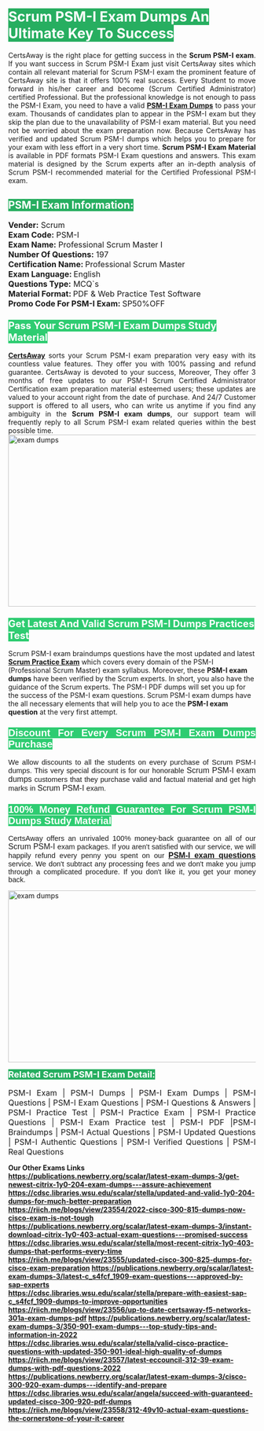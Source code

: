 <h1><span style="color:#ffffff"><strong><span style="background-color:#27ae60">Scrum PSM-I Exam Dumps An Ultimate Key To Success</span></strong></span></h1> <div style="text-align:justify">CertsAway is the right place for getting success in the <strong>Scrum PSM-I exam</strong>. If you want success in Scrum PSM-I Exam just visit CertsAway sites which contain all relevant material for Scrum PSM-I exam the prominent feature of CertsAway site is that it offers 100% real success. Every Student to move forward in his/her career and become (Scrum Certified Administrator) certified Professional. But the professional knowledge is not enough to pass the PSM-I Exam, you need to have a valid <a href="https://www.certsaway.com/scrum/psm-i-exam-dumps"><strong>PSM-I Exam Dumps</strong></a> to pass your exam. Thousands of candidates plan to appear in the PSM-I exam but they skip the plan due to the unavailability of PSM-I exam material. But you need not be worried about the exam preparation now. Because CertsAway has verified and updated Scrum PSM-I dumps which helps you to prepare for your exam with less effort in a very short time. <strong>Scrum PSM-I Exam Material</strong> is available in PDF formats PSM-I Exam questions and answers. This exam material is designed by the Scrum experts after an in-depth analysis of Scrum PSM-I recommended material for the Certified Professional PSM-I exam.</div> <h2 style="text-align:justify"><span style="color:#ffffff"><span style="background-color:#27ae60">PSM-I Exam Information:</span></span></h2> <p><span style="font-size:16px"><strong>Vender:</strong> Scrum<br /> <strong>Exam Code:</strong> PSM-I<br /> <strong>Exam Name:</strong> Professional Scrum Master I<br /> <strong>Number Of Questions:</strong> 197<br /> <strong>Certification Name: </strong>Professional Scrum Master<br /> <strong>Exam Language: </strong>English<br /> <strong>Questions Type:</strong> MCQ`s<br /> <strong>Material Format: </strong>PDF & Web Practice Test Software<br /> <strong>Promo Code For PSM-I Exam: </strong>SP50%OFF</span></p> <h3><span style="font-size:20px"><span style="color:#ffffff"><strong><span style="background-color:#2ecc71">Pass Your Scrum PSM-I Exam Dumps Study Material</span></strong></span></span></h3> <div style="text-align:justify"><a href=" https://www.certsaway.com/"><strong>CertsAway</strong></a> sorts your Scrum PSM-I exam preparation very easy with its countless value features. They offer you with 100% passing and refund guarantee. CertsAway is devoted to your success, Moreover, They offer 3 months of free updates to our PSM-I Scrum Certified Administrator Certification exam preparation material esteemed users; these updates are valued to your account right from the date of purchase. And 24/7 Customer support is offered to all users, who can write us anytime if you find any ambiguity in the <strong>Scrum PSM-I exam dumps</strong>, our support team will frequently reply to all Scrum PSM-I exam related queries within the best possible time.</div> <div style="text-align:justify"> </div> <div style="text-align:justify"><a href="https://www.certsaway.com/scrum/psm-i-exam-dumps" rel="no-follow"><img alt="exam dumps" src="https://www.certcollections.com/uploads/content/certsaway.png" style="height:350px; width:750px" /></a></div> <h3><span style="font-size:20px"><span style="color:#ffffff"><strong><span style="background-color:#2ecc71">Get Latest And Valid Scrum PSM-I Dumps Practices Test</span></strong></span></span></h3> <p>Scrum PSM-I exam braindumps questions have the most updated and latest <a href="https://www.certsaway.com/scrum-questions"><strong>Scrum Practice Exam</strong></a> which covers every domain of the PSM-I (Professional Scrum Master) exam syllabus. Moreover, these <strong>PSM-I exam dumps</strong> have been verified by the Scrum experts. In short, you also have the guidance of the Scrum experts. The PSM-I PDF dumps will set you up for the success of the PSM-I exam questions. Scrum PSM-I exam dumps have the all necessary elements that will help you to ace the <strong>PSM-I exam question</strong> at the very first attempt.</p> <h3 style="text-align:justify"><span style="font-size:20px"><span style="color:#ffffff"><strong><span style="font-family:Calibri,sans-serif"><span style="background-color:#2ecc71">Discount For Every </span><span style="background-color:#2ecc71">Scrum PSM-I Exam</span><span style="background-color:#2ecc71"> Dumps Purchase</span></span></strong></span></span></h3> <div style="text-align:justify"> <p><span style="font-size:11pt"><span style="font-family:Calibri,sans-serif">We allow discounts to all the students on every purchase of Scrum PSM-I dumps. This very special discount is for our honorable <span style="font-size:12.0pt"><span style="background-color:white">Scrum PSM-I exam dumps </span></span>customers that they purchase valid and factual material and get high marks in <span style="font-size:12.0pt"><span style="background-color:white">Scrum PSM-I </span></span>exam. </span></span></p> <h3><span style="font-size:20px"><span style="color:#ffffff"><strong><span style="font-family:Calibri,sans-serif"><span style="background-color:#2ecc71">100% Money Refund Guarantee For </span><span style="background-color:#2ecc71">Scrum PSM-I Dumps Study Material</span></span></strong></span></span></h3> <p><span style="font-size:11pt"><span style="font-family:Calibri,sans-serif">CertsAway offers an unrivaled 100% money-back guarantee on all of our <span style="font-size:12.0pt"><span style="background-color:white">Scrum PSM-I </span></span>exam packages. If you aren't satisfied with our service, we will happily refund every penny you spent on our <span style="font-size:12.0pt"><span style="background-color:white"><a href="https://www.certsaway.com/scrum/psm-i-exam-dumps"><strong>PSM-I exam questions</strong></a> </span></span>service. We don't subtract any processing fees and we don't make you jump through a complicated procedure. If you don't like it, you get your money back.</span></span></p> <p><a href="https://www.certsaway.com/scrum/psm-i-exam-dumps" rel="no-follow"><img alt="exam dumps" src="https://www.certcollections.com/uploads/content/certsaway_(2)2.png" style="height:350px; width:750px" /></a></p> <p><span style="color:#ffffff"><strong><span style="font-size:18px"><span style="background-color:#27ae60">Related Scrum PSM-I Exam Detail:</span></span></strong></span><br /> <br /> <span style="font-size:16px">PSM-I Exam | PSM-I Dumps | PSM-I Exam Dumps | PSM-I Questions | PSM-I Exam Questions | PSM-I Questions & Answers | PSM-I Practice Test | PSM-I Practice Exam | PSM-I Practice Questions | PSM-I Exam Practice test | PSM-I PDF |PSM-I Braindumps | PSM-I Actual Questions | PSM-I Updated Questions | PSM-I Authentic Questions | PSM-I Verified Questions | PSM-I Real Questions</span></p> </div>	<b> Our Other Exams Links<b><br>
  <a href='https://publications.newberry.org/scalar/latest-exam-dumps-3/get-newest-citrix-1y0-204-exam-dumps---assure-achievement' >https://publications.newberry.org/scalar/latest-exam-dumps-3/get-newest-citrix-1y0-204-exam-dumps---assure-achievement</a><br><a href='https://cdsc.libraries.wsu.edu/scalar/stella/updated-and-valid-1y0-204-dumps-for-much-better-preparation' >https://cdsc.libraries.wsu.edu/scalar/stella/updated-and-valid-1y0-204-dumps-for-much-better-preparation</a><br><a href='https://riich.me/blogs/view/23554/2022-cisco-300-815-dumps-now-cisco-exam-is-not-tough' >https://riich.me/blogs/view/23554/2022-cisco-300-815-dumps-now-cisco-exam-is-not-tough</a>
<a href='https://publications.newberry.org/scalar/latest-exam-dumps-3/instant-download-citrix-1y0-403-actual-exam-questions---promised-success' >https://publications.newberry.org/scalar/latest-exam-dumps-3/instant-download-citrix-1y0-403-actual-exam-questions---promised-success</a><br><a href='https://cdsc.libraries.wsu.edu/scalar/stella/most-recent-citrix-1y0-403-dumps-that-performs-every-time' >https://cdsc.libraries.wsu.edu/scalar/stella/most-recent-citrix-1y0-403-dumps-that-performs-every-time</a><br><a href='https://riich.me/blogs/view/23555/updated-cisco-300-825-dumps-for-cisco-exam-preparation' >https://riich.me/blogs/view/23555/updated-cisco-300-825-dumps-for-cisco-exam-preparation</a>
<a href='https://publications.newberry.org/scalar/latest-exam-dumps-3/latest-c_s4fcf_1909-exam-questions---approved-by-sap-experts' >https://publications.newberry.org/scalar/latest-exam-dumps-3/latest-c_s4fcf_1909-exam-questions---approved-by-sap-experts</a><br><a href='https://cdsc.libraries.wsu.edu/scalar/stella/prepare-with-easiest-sap-c_s4fcf_1909-dumps-to-improve-opportunities' >https://cdsc.libraries.wsu.edu/scalar/stella/prepare-with-easiest-sap-c_s4fcf_1909-dumps-to-improve-opportunities</a><br><a href='https://riich.me/blogs/view/23556/up-to-date-certsaway-f5-networks-301a-exam-dumps-pdf' >https://riich.me/blogs/view/23556/up-to-date-certsaway-f5-networks-301a-exam-dumps-pdf</a>
<a href='https://publications.newberry.org/scalar/latest-exam-dumps-3/350-901-exam-dumps---top-study-tips-and-information-in-2022' >https://publications.newberry.org/scalar/latest-exam-dumps-3/350-901-exam-dumps---top-study-tips-and-information-in-2022</a><br><a href='https://cdsc.libraries.wsu.edu/scalar/stella/valid-cisco-practice-questions-with-updated-350-901-ideal-high-quality-of-dumps' >https://cdsc.libraries.wsu.edu/scalar/stella/valid-cisco-practice-questions-with-updated-350-901-ideal-high-quality-of-dumps</a><br><a href='https://riich.me/blogs/view/23557/latest-eccouncil-312-39-exam-dumps-with-pdf-questions-2022' >https://riich.me/blogs/view/23557/latest-eccouncil-312-39-exam-dumps-with-pdf-questions-2022</a>
<a href='https://publications.newberry.org/scalar/latest-exam-dumps-3/cisco-300-920-exam-dumps---identify-and-prepare' >https://publications.newberry.org/scalar/latest-exam-dumps-3/cisco-300-920-exam-dumps---identify-and-prepare</a><br><a href='https://cdsc.libraries.wsu.edu/scalar/angela/succeed-with-guaranteed-updated-cisco-300-920-pdf-dumps' >https://cdsc.libraries.wsu.edu/scalar/angela/succeed-with-guaranteed-updated-cisco-300-920-pdf-dumps</a><br><a href='https://riich.me/blogs/view/23558/312-49v10-actual-exam-questions-the-cornerstone-of-your-it-career' >https://riich.me/blogs/view/23558/312-49v10-actual-exam-questions-the-cornerstone-of-your-it-career</a>
